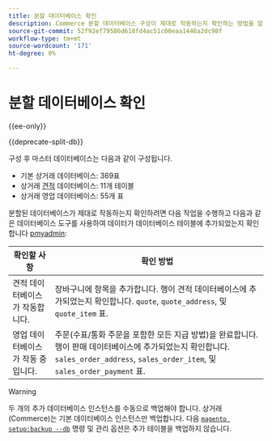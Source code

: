 ```yaml
---
title: 분할 데이터베이스 확인
description: Commerce 분할 데이터베이스 구성이 제대로 작동하는지 확인하는 방법을 알아봅니다.
source-git-commit: 52f92ef79586d618fd4ac51c00eaa1446a2dc98f
workflow-type: tm+mt
source-wordcount: '171'
ht-degree: 0%

---
```



# 분할 데이터베이스 확인

{{ee-only}}

{{deprecate-split-db}}

구성 후 마스터 데이터베이스는 다음과 같이 구성됩니다.

- 기본 상거래 데이터베이스: 369표
- 상거래 [견적](https://glossary.magento.com/quote) 데이터베이스: 11개 테이블
- 상거래 영업 데이터베이스: 55개 표

분할된 데이터베이스가 제대로 작동하는지 확인하려면 다음 작업을 수행하고 다음과 같은 데이터베이스 도구를 사용하여 데이터가 데이터베이스 테이블에 추가되었는지 확인합니다 [pmyadmin](https://devdocs.magento.com/guides/v2.4/install-gde/prereq/optional.html#install-optional-phpmyadmin):

| 확인할 사항 | 확인 방법 |
| -------------- | ------------- |
| 견적 데이터베이스가 작동합니다. | 장바구니에 항목을 추가합니다. 행이 견적 데이터베이스에 추가되었는지 확인합니다. `quote`, `quote_address`, 및 `quote_item` 표. |
| 영업 데이터베이스가 작동 중입니다. | 주문(수표/통화 주문을 포함한 모든 지급 방법)을 완료합니다. 행이 판매 데이터베이스에 추가되었는지 확인합니다. `sales_order_address`, `sales_order_item`, 및 `sales_order_payment` 표. |

>[!WARNING]
>
>두 개의 추가 데이터베이스 인스턴스를 수동으로 백업해야 합니다. 상거래(Commerce)는 기본 데이터베이스 인스턴스만 백업합니다. 다음 [`magento setup:backup --db`](https://devdocs.magento.com/guides/v2.4/install-gde/install/cli/install-cli-backup.html) 명령 및 관리 옵션은 추가 테이블을 백업하지 않습니다.
